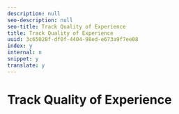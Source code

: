 ```yaml
---
description: null
seo-description: null
seo-title: Track Quality of Experience
title: Track Quality of Experience
uuid: 3c65028f-df0f-4404-98ed-e673a9f7ee08
index: y
internal: n
snippet: y
translate: y
---
```


# Track Quality of Experience

